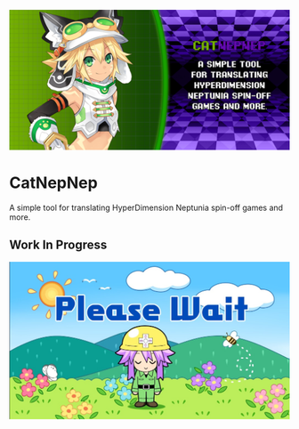 ![CatNepNep](https://github.com/Darkmet98/CatNepNep/blob/master/Resources/catnepnep.png?raw=true)
# CatNepNep
A simple tool for translating HyperDimension Neptunia spin-off games and more.
## Work In Progress

![Wait](https://github.com/Darkmet98/CatNepNep/blob/master/Resources/wait.jpg?raw=true)